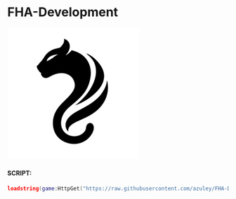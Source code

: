 # FHA-Development

![logo](https://github.com/azuley/FHA-Development/blob/main/FHA%20Icon.png?raw=true)

#### SCRIPT:

```lua
loadstring(game:HttpGet("https://raw.githubusercontent.com/azuley/FHA-Development/refs/heads/main/Beta-Test/Games/Brookhaven-V0.01.lua"))()
```
